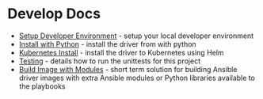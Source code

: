 # Develop Docs

- [Setup Developer Environment](setup_developer_env.md) - setup your local developer environment
- [Install with Python](./install_src_with_python.md) - install the driver from with python
- [Kubernetes Install](./install_src_with_helm.md) - install the driver to Kubernetes using Helm
- [Testing](./testing.md) - details how to run the unittests for this project
- [Build Image with Modules](./building_image_with_extra_modules.md) - short term solution for building Ansible driver images with extra Ansible modules or Python libraries available to the playbooks
